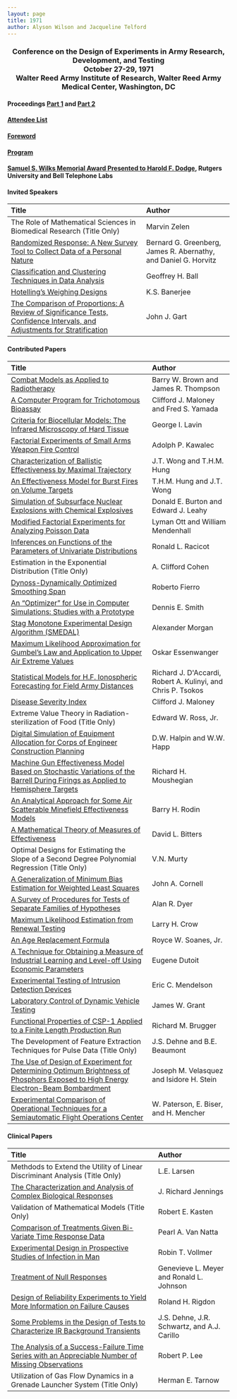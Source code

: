 ```yaml
---
layout: page
title: 1971
author: Alyson Wilson and Jacqueline Telford
---
```

<div align="center"><h3>Conference on the Design of Experiments in Army Research, Development, and Testing<br>
October 27-29, 1971<br>
Walter Reed Army Institute of Research, Walter Reed Army Medical Center, Washington, DC</h3></div>


#### Proceedings [Part 1](https://alysongwilson.github.io/ACAS/DOE3/DOE17_Part1.pdf#page=2) and [Part 2](https://alysongwilson.github.io/ACAS/DOE3/DOE17_Part2.pdf#page=1)

#### [Attendee List](https://alysongwilson.github.io/ACAS/DOE3/DOE17_Part2.pdf#page=504)

#### [Foreword](https://alysongwilson.github.io/ACAS/DOE3/DOE17_Part1.pdf#page=5)

#### [Program](https://alysongwilson.github.io/ACAS/DOE3/DOE17_Part1.pdf#page=10)

#### [Samuel S. Wilks Memorial Award Presented to Harold F. Dodge](https://alysongwilson.github.io/ACAS/DOE3/DOE17_Part1.pdf#page=376), Rutgers University and Bell Telephone Labs


#### Invited Speakers

| Title | Author |
| :--- | :--- |
| The Role of Mathematical Sciences in Biomedical Research (Title Only) | Marvin Zelen |
| [Randomized Response: A New Survey Tool to Collect Data of a Personal Nature](https://alysongwilson.github.io/ACAS/DOE3/DOE17_Part1.pdf#page=19) | Bernard G. Greenberg, James R. Abernathy, and Daniel G. Horvitz |
| [Classification and Clustering Techniques in Data Analysis](https://alysongwilson.github.io/ACAS/DOE3/DOE17_Part2.pdf#page=239) | Geoffrey H. Ball |
| [Hotelling’s Weighing Designs](https://alysongwilson.github.io/ACAS/DOE3/DOE17_Part2.pdf#page=347) | K.S. Banerjee |
| [The Comparison of Proportions: A Review of Significance Tests, Confidence Intervals, and Adjustments for Stratification](https://alysongwilson.github.io/ACAS/DOE3/DOE17_Part2.pdf#page=493) | John J. Gart |


#### Contributed Papers

| Title | Author |
| :--- | :--- |
| [Combat Models as Applied to Radiotherapy](https://alysongwilson.github.io/ACAS/DOE3/DOE17_Part1.pdf#page=50) | Barry W. Brown and James R. Thompson |
| [A Computer Program for Trichotomous Bioassay](https://alysongwilson.github.io/ACAS/DOE3/DOE17_Part1.pdf#page=78) | Clifford J. Maloney and Fred S. Yamada |
| [Criteria for Biocellular Models: The Infrared Microscopy of Hard Tissue](https://alysongwilson.github.io/ACAS/DOE3/DOE17_Part1.pdf#page=80) | George I. Lavin |
| [Factorial Experiments of Small Arms Weapon Fire Control](https://alysongwilson.github.io/ACAS/DOE3/DOE17_Part1.pdf#page=81) | Adolph P. Kawalec |
| [Characterization of Ballistic Effectiveness by Maximal Trajectory](https://alysongwilson.github.io/ACAS/DOE3/DOE17_Part1.pdf#page=113) | J.T. Wong and T.H.M. Hung |
| [An Effectiveness Model for Burst Fires on Volume Targets](https://alysongwilson.github.io/ACAS/DOE3/DOE17_Part1.pdf#page=130) | T.H.M. Hung and J.T. Wong |
| [Simulation of Subsurface Nuclear Explosions with Chemical Explosives](https://alysongwilson.github.io/ACAS/DOE3/DOE17_Part1.pdf#page=145) | Donald E. Burton and Edward J. Leahy |
| [Modified Factorial Experiments for Analyzing Poisson Data](https://alysongwilson.github.io/ACAS/DOE3/DOE17_Part1.pdf#page=201) | Lyman Ott and William Mendenhall |
| [Inferences on Functions of the Parameters of Univariate Distributions](https://alysongwilson.github.io/ACAS/DOE3/DOE17_Part1.pdf#page=215) | Ronald L. Racicot |
| Estimation in the Exponential Distribution (Title Only) | A. Clifford Cohen |
| [Dynoss-Dynamically Optimized Smoothing Span](https://alysongwilson.github.io/ACAS/DOE3/DOE17_Part1.pdf#page=234) | Roberto Fierro |
| [An “Optimizer” for Use in Computer Simulations: Studies with a Prototype](https://alysongwilson.github.io/ACAS/DOE3/DOE17_Part1.pdf#page=283) | Dennis E. Smith |
| [Stag Monotone Experimental Design Algorithm (SMEDAL)](https://alysongwilson.github.io/ACAS/DOE3/DOE17_Part1.pdf#page=349) | Alexander Morgan |
| [Maximum Likelihood Approximation for Gumbel’s Law and Application to Upper Air Extreme Values](https://alysongwilson.github.io/ACAS/DOE3/DOE17_Part1.pdf#page=441) | Oskar Essenwanger |
| [Statistical Models for H.F. Ionospheric Forecasting for Field Army Distances](https://alysongwilson.github.io/ACAS/DOE3/DOE17_Part1.pdf#page=459) | Richard J. D'Accardi, Robert A. Kulinyi, and Chris P. Tsokos |
| [Disease Severity Index](https://alysongwilson.github.io/ACAS/DOE3/DOE17_Part2.pdf#page=6) | Clifford J. Maloney |
| Extreme Value Theory in Radiation-sterilization of Food (Title Only) | Edward W. Ross, Jr. |
| [Digital Simulation of Equipment Allocation for Corps of Engineer Construction Planning](https://alysongwilson.github.io/ACAS/DOE3/DOE17_Part2.pdf#page=38) | D.W. Halpin and W.W. Happ |
| [Machine Gun Effectiveness Model Based on Stochastic Variations of the Barrell During Firings as Applied to Hemisphere Targets](https://alysongwilson.github.io/ACAS/DOE3/DOE17_Part2.pdf#page=60) | Richard H. Moushegian |
| [An Analytical Approach for Some Air Scatterable Minefield Effectiveness Models](https://alysongwilson.github.io/ACAS/DOE3/DOE17_Part2.pdf#page=76) | Barry H. Rodin |
| [A Mathematical Theory of Measures of Effectiveness](https://alysongwilson.github.io/ACAS/DOE3/DOE17_Part2.pdf#page=94) | David L. Bitters |
| Optimal Designs for Estimating the Slope of a Second Degree Polynomial Regression (Title Only) | V.N. Murty |
| [A Generalization of Minimum Bias Estimation for Weighted Least Squares](https://alysongwilson.github.io/ACAS/DOE3/DOE17_Part2.pdf#page=134) | John A. Cornell |
| [A Survey of Procedures for Tests of Separate Families of Hypotheses](https://alysongwilson.github.io/ACAS/DOE3/DOE17_Part2.pdf#page=144) | Alan R. Dyer |
| [Maximum Likelihood Estimation from Renewal Testing](https://alysongwilson.github.io/ACAS/DOE3/DOE17_Part2.pdf#page=158) | Larry H. Crow |
| [An Age Replacement Formula](https://alysongwilson.github.io/ACAS/DOE3/DOE17_Part2.pdf#page=217) | Royce W. Soanes, Jr. |
| [A Technique for Obtaining a Measure of Industrial Learning and Level-off Using Economic Parameters](https://alysongwilson.github.io/ACAS/DOE3/DOE17_Part2.pdf#page=227) | Eugene Dutoit |
| [Experimental Testing of Intrusion Detection Devices](https://alysongwilson.github.io/ACAS/DOE3/DOE17_Part2.pdf#page=391) | Eric C. Mendelson |
| [Laboratory Control of Dynamic Vehicle Testing](https://alysongwilson.github.io/ACAS/DOE3/DOE17_Part2.pdf#page=407) | James W. Grant |
| [Functional Properties of CSP-1 Applied to a Finite Length Production Run](https://alysongwilson.github.io/ACAS/DOE3/DOE17_Part2.pdf#page=419) | Richard M. Brugger |
| The Development of Feature Extraction Techniques for Pulse Data (Title Only) | J.S. Dehne and B.E. Beaumont |
| [The Use of Design of Experiment for Determining Optimum Brightness of Phosphors Exposed to High Energy Electron-Beam Bombardment](https://alysongwilson.github.io/ACAS/DOE3/DOE17_Part2.pdf#page=445) | Joseph M. Velasquez and Isidore H. Stein |
| [Experimental Comparison of Operational Techniques for a Semiautomatic Flight Operations Center](https://alysongwilson.github.io/ACAS/DOE3/DOE17_Part2.pdf#page=468) | W. Paterson, E. Biser, and H. Mencher |


#### Clinical Papers

| Title | Author |
| :--- | :--- |
| Methdods to Extend the Utility of Linear Discriminant Analysis (Title Only) | L.E. Larsen |
| [The Characterization and Analysis of Complex Biological Responses](https://alysongwilson.github.io/ACAS/DOE3/DOE17_Part1.pdf#page=37) | J. Richard Jennings |
| Validation of Mathematical Models (Title Only) | Robert E. Kasten |
| [Comparison of Treatments Given Bi-Variate Time Response Data](https://alysongwilson.github.io/ACAS/DOE3/DOE17_Part1.pdf#page=383) | Pearl A. Van Natta |
| [Experimental Design in Prospective Studies of Infection in Man](https://alysongwilson.github.io/ACAS/DOE3/DOE17_Part1.pdf#page=391) | Robin T. Vollmer |
| [Treatment of Null Responses](https://alysongwilson.github.io/ACAS/DOE3/DOE17_Part1.pdf#page=400) | Genevieve L. Meyer and Ronald L. Johnson |
| [Design of Reliability Experiments to Yield More Information on Failure Causes](https://alysongwilson.github.io/ACAS/DOE3/DOE17_Part1.pdf#page=418) | Roland H. Rigdon |
| [Some Problems in the Design of Tests to Characterize IR Background Transients](https://alysongwilson.github.io/ACAS/DOE3/DOE17_Part1.pdf#page=515) | J.S. Dehne, J.R. Schwartz, and A.J. Carillo |
| [The Analysis of a Success-Failure Time Series with an Appreciable Number of Missing Observations](https://alysongwilson.github.io/ACAS/DOE3/DOE17_Part1.pdf#page=522) | Robert P. Lee |
| Utilization of Gas Flow Dynamics in a Grenade Launcher System (Title Only) | Herman E. Tarnow |
